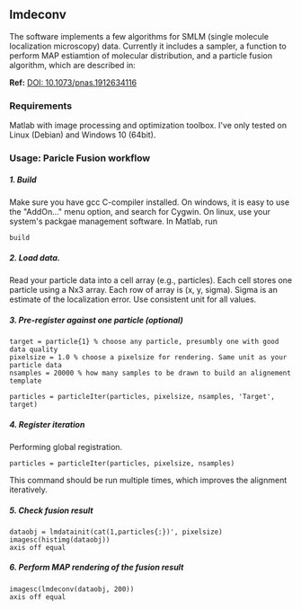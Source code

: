 ## lmdeconv
The software implements a few algorithms for SMLM (single molecule localization microscopy) data. 
Currently it includes a sampler, a function to perform MAP estiamtion of molecular distribution, and a particle fusion algorithm, which are described in:

**Ref:** [DOI: 10.1073/pnas.1912634116](https://doi.org/10.1073/pnas.1912634116)

### Requirements
Matlab with image processing and optimization toolbox. I've only tested on Linux (Debian) and Windows 10 (64bit).

### Usage: Paricle Fusion workflow

##### 1. Build
Make sure you have gcc C-compiler installed. On windows, it is easy to use the "AddOn..." menu option, and search for Cygwin. On linux, use your system's packgae management software. 
In Matlab, run
```
build
```
##### 2. Load data. 
Read your particle data into a cell array (e.g., particles). Each cell stores one particle using a Nx3 array. Each row of array is (x, y, sigma). Sigma is an estimate of the localization error. Use consistent unit for all values. 

##### 3. Pre-register against one particle (optional)
```
target = particle{1} % choose any particle, presumbly one with good data quality 
pixelsize = 1.0 % choose a pixelsize for rendering. Same unit as your particle data
nsamples = 20000 % how many samples to be drawn to build an alignement template

particles = particleIter(particles, pixelsize, nsamples, 'Target', target)
```

##### 4. Register iteration
Performing global registration.
```
particles = particleIter(particles, pixelsize, nsamples)
```
This command should be run multiple times, which improves the alignment iteratively.

##### 5. Check fusion result
```
dataobj = lmdatainit(cat(1,particles{:})', pixelsize)
imagesc(histimg(dataobj))
axis off equal
```

##### 6. Perform MAP rendering of the fusion result
```
imagesc(lmdeconv(dataobj, 200))
axis off equal
```
